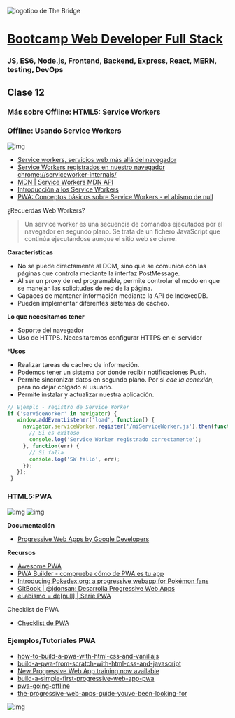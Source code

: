 ![logotipo de The Bridge](https://user-images.githubusercontent.com/27650532/77754601-e8365180-702b-11ea-8bed-5bc14a43f869.png "logotipo de The Bridge")

# [Bootcamp Web Developer Full Stack](https://www.thebridge.tech/bootcamps/bootcamp-fullstack-developer/)

### JS, ES6, Node.js, Frontend, Backend, Express, React, MERN, testing, DevOps

## Clase 12

### Más sobre Offline: HTML5: Service Workers

### Offline: Usando Service Workers

![img](../../assets/js_avanzado/clase12/service-worker.png)

- [Service workers, servicios web más allá del navegador](https://www.arsys.es/blog/programacion/service-worker/)
- [Service Workers registrados en nuestro navegador chrome://serviceworker-internals/](chrome://serviceworker-internals/)
- [MDN | Service Workers MDN API](https://developer.mozilla.org/es/docs/Web/API/Service_Worker_API)
- [Introducción a los Service Workers](https://developers.google.com/web/fundamentals/primers/service-workers?hl=es)
- [PWA: Conceptos básicos sobre Service Workers - el abismo de null](https://elabismodenull.wordpress.com/2017/11/17/pwa-conceptos-basicos-sobre-service-workers/)

¿Recuerdas Web Workers?
> Un service worker es una secuencia de comandos ejecutados por el navegador en segundo plano. Se trata de un fichero JavaScript que continúa ejecutándose aunque el sitio web se cierre.

**Características**
- No se puede directamente al DOM, sino que se comunica con las páginas que controla mediante la interfaz PostMessage.
- Al ser un proxy de red programable, permite controlar el modo en que se manejan las solicitudes de red de la página.
- Capaces de mantener información mediante la API de IndexedDB.
- Pueden implementar diferentes sistemas de cacheo.

**Lo que necesitamos tener**
- Soporte del navegador
- Uso de HTTPS. Necesitaremos configurar HTTPS en el servidor

***Usos**
- Realizar tareas de cacheo de información. 
- Podemos tener un sistema por donde recibir notificaciones Push. 
- Permite sincronizar datos en segundo plano. Por si *cae la conexión*, para no dejar colgado al usuario.
- Permite instalar y actualizar nuestra aplicación. 

```javascript
// Ejemplo - registro de Service Worker
if ('serviceWorker' in navigator) {
   window.addEventListener('load', function() {
     navigator.serviceWorker.register('/miServiceWorker.js').then(function(registration) {
       // Si es exitoso
       console.log('Service Worker registrado correctamente');
     }, function(err) {
       // Si falla
       console.log('SW fallo', err);
     });
   });
 }
```


### HTML5:PWA
![img](../../assets/js_avanzado/clase12/pwa.png)
![img](../../assets/js_avanzado/clase12/pwa-hero.jpg)

**Documentación**
- [Progressive Web Apps by Google Developers](https://developers.google.com/web/progressive-web-apps/)

**Recursos**
- [Awesome PWA](https://github.com/hemanth/awesome-pwa)
- [PWA Builder - comprueba cómo de PWA es tu app](http://www.pwabuilder.com/generator)
- [Introducing Pokedex.org: a progressive webapp for Pokémon fans](http://www.pocketjavascript.com/blog/2015/11/23/introducing-pokedex-org)
- [GitBook | @jdonsan: Desarrolla Progressive Web Apps](https://jdonsan.gitbooks.io/desarrolla-progressive-web-apps/content/)
- [el.abismo = de[null] | Serie PWA](https://elabismodenull.wordpress.com/category/series/serie-pwa/)

Checklist de PWA
- [Checklist de PWA](https://developers.google.com/web/progressive-web-apps/checklist)

### Ejemplos/Tutoriales PWA
- [how-to-build-a-pwa-with-html-css-and-vanillajs](https://dev.to/faisaljebali/how-to-build-a-pwa-with-html-css-and-vanillajs-3lf7)
- [build-a-pwa-from-scratch-with-html-css-and-javascript](https://www.freecodecamp.org/news/build-a-pwa-from-scratch-with-html-css-and-javascript/)
- [New Progressive Web App training now available](https://web.dev/new-pwa-training/)
- [build-a-simple-first-progressive-web-app-pwa](https://thanhtungvo.medium.com/build-a-simple-first-progressive-web-app-pwa-a7342173470b)
- [pwa-going-offline](https://developers.google.com/codelabs/pwa-training/pwa03--going-offline#0)
- [the-progressive-web-apps-guide-youve-been-looking-for](https://betterprogramming.pub/the-progressive-web-apps-guide-youve-been-looking-for-5ae3fa2cea83)


![img](../../assets/js_avanzado/clase12/pwa_meme.jpg)





